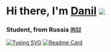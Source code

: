 # Hi there, I'm [Danil]() ![](https://github.com/blackcater/blackcater/raw/main/images/Hi.gif) 
### Student, from Russia 🇷🇺
[![Typing SVG](https://readme-typing-svg.herokuapp.com?color=%2336BCF7&lines=Computer+science+student)](https://git.io/typing-svg)
[![Readme Card](https://github-readme-stats.vercel.app/api/pin/?username=anuraghazra&repo=github-readme-stats)](https://github.com/anuraghazra/github-readme-stats)
